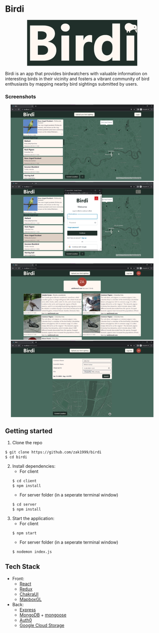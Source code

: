 # Birdi
<div align="center">
  <img src="/birdiLogoJPG.jpg" height="150px"></img>
</div>

Birdi is an app that provides birdwatchers with valuable information on interesting birds in their vicinity and fosters a vibrant community of bird enthusiasts by mapping nearby bird sightings submitted by users. 

### Screenshots
<div align="center">
   <img src="/screenshots/explore.png" height="250px"></img>
    <span>
      <img src="/screenshots/login.png" height="250px"></img>
    </span>

   <img src="/screenshots/profile.png" height="250px"></img>
   <span>
      <img src="/screenshots/upload.png" height="250px"></img>
   </span>
</div>


## Getting started
1. Clone the repo
```
$ git clone https://github.com/zak1999/birdi
$ cd birdi
```
2. Install dependencies:
    - For client
    ```
    $ cd client 
    $ npm install
    ```
    - For server folder (in a seperate terminal window)
    ```
    $ cd server 
    $ npm install
    ```
3. Start the application:
    - For client
    ```
    $ npm start
    ```
    - For server folder (in a seperate terminal window)
    ```
    $ nodemon index.js
    ```

## Tech Stack
- Front:
    - [React](https://reactjs.org/)
    - [Redux](https://redux.js.org/)   
    - [ChakraUI](https://chakra-ui.com/)
    - [MapboxGL](https://www.mapbox.com/)
- Back:
    - [Express](https://expressjs.com/) 
    - [MongoDB](https://www.mongodb.com/) + [mongoose](https://mongoosejs.com/)
    - [Auth0](https://auth0.com/)
    - [Google Cloud Storage](https://cloud.google.com/storage)
